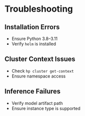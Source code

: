# Troubleshooting

## Installation Errors
- Ensure Python 3.8–3.11
- Verify `helm` is installed

## Cluster Context Issues
- Check `hp cluster get-context`
- Ensure namespace access

## Inference Failures
- Verify model artifact path
- Ensure instance type is supported